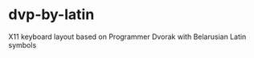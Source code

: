 dvp-by-latin
============

X11 keyboard layout based on Programmer Dvorak with Belarusian Latin symbols
